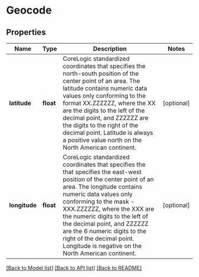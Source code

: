 # Geocode

## Properties
Name | Type | Description | Notes
------------ | ------------- | ------------- | -------------
**latitude** | **float** | CoreLogic standardized coordinates that specifies the north-south position of the center point of an area. The latitude contains numeric data values only conforming to the format XX.ZZZZZZ, where the XX are the digits to the left of the decimal point, and ZZZZZZ are the digits to the right of the decimal point. Latitude is always a positive value north on the North American continent. | [optional] 
**longitude** | **float** | CoreLogic standardized coordinates that specifies the that specifies the east-west position of the center point of an area. The longitude contains numeric data values only conforming to the mask -XXX.ZZZZZZ, where the XXX are the numeric digits to the left of the decimal point, and ZZZZZZ are the 6 numeric digits to the right of the decimal point. Longitude is negative on the North American continent. | [optional] 

[[Back to Model list]](../../README.md#documentation-for-models) [[Back to API list]](../../README.md#documentation-for-api-endpoints) [[Back to README]](../../README.md)

